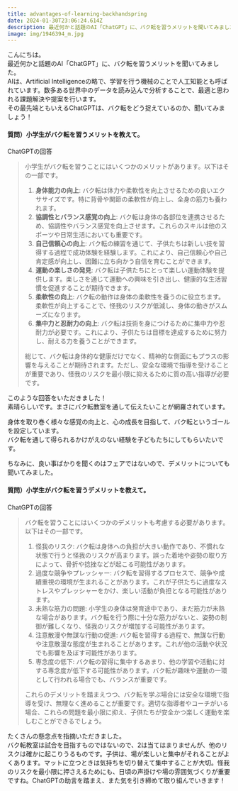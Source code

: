 ```yaml
---
title: advantages-of-learning-backhandspring
date: 2024-01-30T23:06:24.614Z
description: 最近何かと話題のAI「ChatGPT」に、バク転を習うメリットを聞いてみました。
image: img/1946394_m.jpg
---
```

こんにちは。\
最近何かと話題のAI「ChatGPT」に、バク転を習うメリットを聞いてみました。\
AIは、Artificial Intelligenceの略で、学習を行う機械のことで人工知能とも呼ばれています。数多ある世界中のデータを読み込んで分析することで、最適と思われる課題解決や提案を行います。\
その最先端ともいえるChatGPTは、バク転をどう捉えているのか、聞いてみましょう！

#### 質問）小学生がバク転を習うメリットを教えて。

ChatGPTの回答

> 小学生がバク転を習うことにはいくつかのメリットがあります。以下はその一部です。
>
> 1. **身体能力の向上**: バク転は体力や柔軟性を向上させるための良いエクササイズです。特に背骨や関節の柔軟性が向上し、全身の筋力も養われます。
> 2. **協調性とバランス感覚の向上**: バク転は身体の各部位を連携させるため、協調性やバランス感覚を向上させます。これらのスキルは他のスポーツや日常生活においても重要です。
> 3. **自己信頼心の向上**: バク転の練習を通じて、子供たちは新しい技を習得する過程で成功体験を経験します。これにより、自己信頼心や自己肯定感が向上し、困難に立ち向かう自信を育むことができます。
> 4. **運動の楽しさの発見**: バク転は子供たちにとって楽しい運動体験を提供します。楽しさを通じて運動への興味を引き出し、健康的な生活習慣を促進することが期待できます。
> 5. **柔軟性の向上**: バク転の動作は身体の柔軟性を養うのに役立ちます。柔軟性が向上することで、怪我のリスクが低減し、身体の動きがスムーズになります。
> 6. **集中力と忍耐力の向上**: バク転は技術を身につけるために集中力や忍耐力が必要です。これにより、子供たちは目標を達成するために努力し、耐える力を養うことができます。
>
> 総じて、バク転は身体的な健康だけでなく、精神的な側面にもプラスの影響を与えることが期待されます。ただし、安全な環境で指導を受けることが重要であり、怪我のリスクを最小限に抑えるために質の高い指導が必要です。

このような回答をいただきました！\
素晴らしいです。まさにバク転教室を通して伝えたいことが網羅されています。

身体を取り巻く様々な感覚の向上と、心の成長を目指して、バク転というゴールを設定しています。\
バク転を通して得られるかけがえのない経験を子どもたちにしてもらいたいです。

ちなみに、良い事ばかりを聞くのはフェアではないので、デメリットについても聞いてみました。

#### 質問）小学生がバク転を習うデメリットを教えて。

ChatGPTの回答

> バク転を習うことにはいくつかのデメリットも考慮する必要があります。以下はその一部です。
>
> 1. 怪我のリスク: バク転は身体への負担が大きい動作であり、不慣れな状態で行うと怪我のリスクが高まります。誤った着地や姿勢の取り方によって、骨折や捻挫などが起こる可能性があります。
> 2. 過度な競争やプレッシャー: バク転を習得するプロセスで、競争や成績重視の環境が生まれることがあります。これが子供たちに過度なストレスやプレッシャーをかけ、楽しい活動が負担となる可能性があります。
> 3. 未熟な筋力の問題: 小学生の身体は発育途中であり、まだ筋力が未熟な場合があります。バク転を行う際に十分な筋力がないと、姿勢の制御が難しくなり、怪我のリスクが増加する可能性があります。
> 4. 注意散漫や無謀な行動の促進: バク転を習得する過程で、無謀な行動や注意散漫な態度が生まれることがあります。これが他の活動や状況でも影響を及ぼす可能性があります。
> 5. 専念度の低下: バク転の習得に集中するあまり、他の学習や活動に対する専念度が低下する可能性があります。バク転が趣味や運動の一環として行われる場合でも、バランスが重要です。
>
> これらのデメリットを踏まえつつ、バク転を学ぶ場合には安全な環境で指導を受け、無理なく進めることが重要です。適切な指導者やコーチがいる場合、これらの問題を最小限に抑え、子供たちが安全かつ楽しく運動を楽しむことができるでしょう。

たくさんの懸念点を指摘いただきました。\
バク転教室は試合を目指すものではないので、2は当てはまりませんが、他のリスクは確かに起こりうるものです。子供は、場が楽しいと集中がそれることがよくあります。マットに立つときは気持ちを切り替えて集中することが大切。怪我のリスクを最小限に押さえるためにも、日頃の声掛けや場の雰囲気づくりが重要ですね。ChatGPTの助言を踏まえ、また気を引き締めて取り組んでいきます！